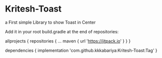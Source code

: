 # Kritesh-Toast
a First simple Library to show Toast in Center


Add it in your root build.gradle at the end of repositories:

allprojects {
		repositories {
			...
			maven { url 'https://jitpack.io' }
		}
	}
  
  dependencies {
	        implementation 'com.github.kkkabariya:Kritesh-Toast:Tag'
	}
